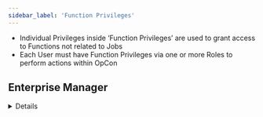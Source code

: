 ```yaml
---
sidebar_label: 'Function Privileges'
---
```


* Individual Privileges inside ‘Function Privileges’ are used to grant access to Functions not related to Jobs
* Each User must have Function Privileges via one or more Roles to perform actions within OpCon

## Enterprise Manager

<details>

||
|---|
|![](../static/imgbasic/310.png)|

</details>